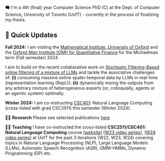 :left_speech_bubble: I'm a 4th (final) year Computer Science PhD (C) at the Dept. of Computer Science, University of Toronto (UofT) - currently in the process of finalizing my thesis. 

## 👋 Quick Updates 

**Fall 2024:** I am visiting the [Mathematical Institute, University of Oxford](https://www.maths.ox.ac.uk/) and the [Oxford-Man Institute (OMI) for Quantitative Finance](https://oxford-man.ox.ac.uk/) for the Michaelmas term (Fall semester) 2024.

I aim to build on the recent collaborative work on [Stochastic Filtering-Based online filtering of a mixture of LLMs](https://arxiv.org/abs/2406.02969) and tackle the associative challenges of: **(i)** consuming massive online spatio-temporal data by LLMs in real-time (representation learning (RepL)); **(ii)** dynamically mixing the outputs from any arbitrary mixture of heterogeneous experts (or, colloquially, agents or an agentic system) optimally.

**Winter 2024:** I am co-instructing [CSC401](http://www.cs.toronto.edu/~raeidsaqur/csc401): Natural Language Computing (cross-listed with grad CSC2511) this semester (Winter 2024).

🧑‍💻 **Research** Please see selected publications [here](https://www.cs.toronto.edu/~raeidsaqur/#research)

👨‍🏫 **Teaching** I have co-instructed the cross-listed **CSC2511/CSC401: Natural Language Computing** course [[website](https://www.cs.toronto.edu/~raeidsaqur/csc401/)] 
[[W23 video series](https://www.youtube.com/playlist?list=PLEXdjTIXzha0joFE8iewX6CMzAUdneKMu)], [[W24 video series](https://youtube.com/playlist?list=PLEXdjTIXzha3eS4Mnphir5PyKPehcZm0H&si=RMpXixApofsx30vz)]
at UofT for the past 3 iterations (W22, W23, W24) covering topics in Natural Language Processing (NLP), Large Language Models (LLMs), Automatic Speech Recognition (ASR), GMM-HMMs, Dynamic Programming (DP) etc. 


